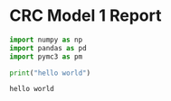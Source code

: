 # CRC Model 1 Report

```python
import numpy as np
import pandas as pd
import pymc3 as pm
```

```python
print("hello world")
```

    hello world
